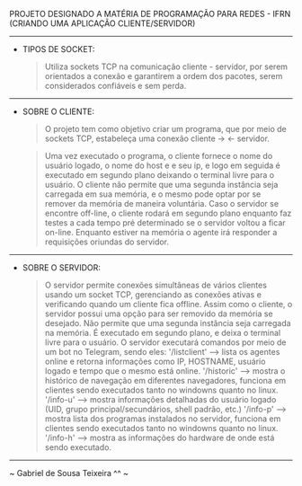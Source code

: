 PROJETO DESIGNADO A MATÉRIA DE PROGRAMAÇÃO PARA REDES - IFRN (CRIANDO UMA APLICAÇÃO CLIENTE/SERVIDOR)

----------------------------------------------------------------------------------------------------------------------------------------------------------------------------------------------------------------
* TIPOS DE SOCKET:
  > Utiliza sockets TCP na comunicação cliente - servidor, por serem orientados a conexão e garantirem a ordem dos pacotes, serem considerados confiáveis e sem perda.

----------------------------------------------------------------------------------------------------------------------------------------------------------------------------------------------------------------
* SOBRE O CLIENTE:
  > O projeto tem como objetivo criar um programa, que por meio de sockets TCP, estabeleça uma conexão cliente -> <- servidor.

  > Uma vez executado o programa, o cliente fornece o nome do usuário logado, o nome do host e e seu ip, e logo em seguida é executado em segundo plano deixando o terminal livre para o usuário.
  > O cliente não permite que uma segunda instância seja carregada em sua memória, e o mesmo pode optar por se remover da memória de maneira voluntária.
  > Caso o servidor se encontre off-line, o cliente rodará em segundo plano enquanto faz testes a cada tempo pré determinado se o servidor voltou a ficar on-line.
  > Enquanto estiver na memória o agente irá responder a requisições oriundas do servidor.

----------------------------------------------------------------------------------------------------------------------------------------------------------------------------------------------------------------
* SOBRE O SERVIDOR:
  > O servidor permite conexões simultâneas de vários clientes usando um socket TCP, gerenciando as conexões ativas e verificando quando um cliente fica offline.
  > Assim como o cliente, o servidor possui uma opção para ser removido da memória se desejado.
  > Não permite que uma segunda instância seja carregada na memória.
  > É executado em segundo plano, e deixa o terminal livre para o usuário.
  > O servidor executará comandos por meio de um bot no Telegram, sendo eles:
     '/listclient' --> lista os agentes online e retorna informações como IP, HOSTNAME, usuário logado e tempo que o mesmo está online.
     '/historic'   --> mostra o histórico de navegação em diferentes navegadores, funciona em clientes sendo executados tanto no windowns quanto no linux.
     '/info-u'     --> mostra informações detalhadas do usuário logado (UID, grupo principal/secundários, shell padrão, etc.)
     '/info-p'     --> mostra lista dos programas instalados no servidor, funciona em clientes sendo executados tanto no windowns quanto no linux.
     '/info-h'     --> mostra as informações do hardware de onde está sendo executado.

----------------------------------------------------------------------------------------------------------------------------------------------------------------------------------------------------------------

~ Gabriel de Sousa Teixeira ^^ ~
